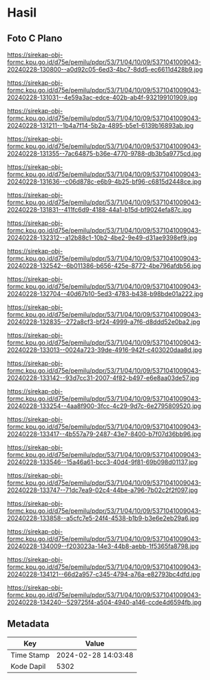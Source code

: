 # Hasil

## Foto C Plano

https://sirekap-obj-formc.kpu.go.id/d75e/pemilu/pdpr/53/71/04/10/09/5371041009043-20240228-130800--a0d92c05-6ed3-4bc7-8dd5-ec6611d428b9.jpg

https://sirekap-obj-formc.kpu.go.id/d75e/pemilu/pdpr/53/71/04/10/09/5371041009043-20240228-131031--4e59a3ac-edce-402b-ab4f-932199101909.jpg

https://sirekap-obj-formc.kpu.go.id/d75e/pemilu/pdpr/53/71/04/10/09/5371041009043-20240228-131211--1b4a7f14-5b2a-4895-b5e1-6139b16893ab.jpg

https://sirekap-obj-formc.kpu.go.id/d75e/pemilu/pdpr/53/71/04/10/09/5371041009043-20240228-131355--7ac64875-b36e-4770-9788-db3b5a9775cd.jpg

https://sirekap-obj-formc.kpu.go.id/d75e/pemilu/pdpr/53/71/04/10/09/5371041009043-20240228-131636--c06d878c-e6b9-4b25-bf96-c6815d2448ce.jpg

https://sirekap-obj-formc.kpu.go.id/d75e/pemilu/pdpr/53/71/04/10/09/5371041009043-20240228-131831--411fc6d9-4188-44a1-b15d-bf9024efa87c.jpg

https://sirekap-obj-formc.kpu.go.id/d75e/pemilu/pdpr/53/71/04/10/09/5371041009043-20240228-132312--a12b88c1-10b2-4be2-9e49-d31ae9398ef9.jpg

https://sirekap-obj-formc.kpu.go.id/d75e/pemilu/pdpr/53/71/04/10/09/5371041009043-20240228-132542--6b011386-b656-425e-8772-4be796afdb56.jpg

https://sirekap-obj-formc.kpu.go.id/d75e/pemilu/pdpr/53/71/04/10/09/5371041009043-20240228-132704--40d67b10-5ed3-4783-b438-b98bde01a222.jpg

https://sirekap-obj-formc.kpu.go.id/d75e/pemilu/pdpr/53/71/04/10/09/5371041009043-20240228-132835--272a8cf3-bf24-4999-a7f6-d8ddd52e0ba2.jpg

https://sirekap-obj-formc.kpu.go.id/d75e/pemilu/pdpr/53/71/04/10/09/5371041009043-20240228-133013--0024a723-39de-4916-942f-c403020daa8d.jpg

https://sirekap-obj-formc.kpu.go.id/d75e/pemilu/pdpr/53/71/04/10/09/5371041009043-20240228-133142--93d7cc31-2007-4f82-b497-e6e8aa03de57.jpg

https://sirekap-obj-formc.kpu.go.id/d75e/pemilu/pdpr/53/71/04/10/09/5371041009043-20240228-133254--4aa8f900-3fcc-4c29-9d7c-6e2795809520.jpg

https://sirekap-obj-formc.kpu.go.id/d75e/pemilu/pdpr/53/71/04/10/09/5371041009043-20240228-133417--4b557a79-2487-43e7-8400-b7f07d36bb96.jpg

https://sirekap-obj-formc.kpu.go.id/d75e/pemilu/pdpr/53/71/04/10/09/5371041009043-20240228-133546--15a46a61-bcc3-40d4-9f81-69b098d01137.jpg

https://sirekap-obj-formc.kpu.go.id/d75e/pemilu/pdpr/53/71/04/10/09/5371041009043-20240228-133747--71dc7ea9-02c4-44be-a796-7b02c2f2f097.jpg

https://sirekap-obj-formc.kpu.go.id/d75e/pemilu/pdpr/53/71/04/10/09/5371041009043-20240228-133858--a5cfc7e5-24f4-4538-b1b9-b3e6e2eb29a6.jpg

https://sirekap-obj-formc.kpu.go.id/d75e/pemilu/pdpr/53/71/04/10/09/5371041009043-20240228-134009--f203023a-14e3-44b8-aebb-1f5365fa8798.jpg

https://sirekap-obj-formc.kpu.go.id/d75e/pemilu/pdpr/53/71/04/10/09/5371041009043-20240228-134121--66d2a957-c345-4794-a76a-e82793bc4dfd.jpg

https://sirekap-obj-formc.kpu.go.id/d75e/pemilu/pdpr/53/71/04/10/09/5371041009043-20240228-134240--529725f4-a504-4940-a146-ccde4d6594fb.jpg


## Metadata

| Key        | Value               |
| ---------- | ------------------- |
| Time Stamp | 2024-02-28 14:03:48 |
| Kode Dapil | 5302                |



